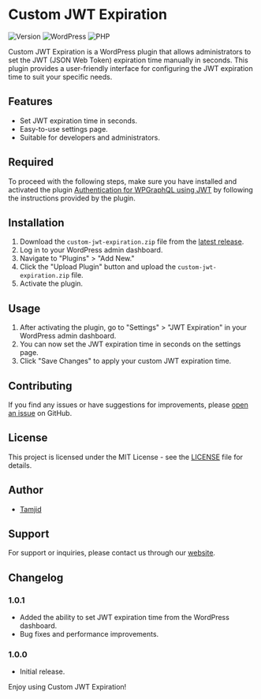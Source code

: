 # Custom JWT Expiration

![Version](https://img.shields.io/badge/version-1.0.5-brightgreen)
![WordPress](https://img.shields.io/badge/WordPress-5.8%2B-blue)
![PHP](https://img.shields.io/badge/PHP-7.0%2B-blue)

Custom JWT Expiration is a WordPress plugin that allows administrators to set the JWT (JSON Web Token) expiration time manually in seconds. This plugin provides a user-friendly interface for configuring the JWT expiration time to suit your specific needs.

## Features

- Set JWT expiration time in seconds.
- Easy-to-use settings page.
- Suitable for developers and administrators.

## Required
To proceed with the following steps, make sure you have installed and activated the plugin [Authentication for WPGraphQL using JWT](https://github.com/wp-graphql/wp-graphql-jwt-authentication) by following the instructions provided by the plugin.

## Installation

1. Download the `custom-jwt-expiration.zip` file from the [latest release](https://github.com/tee-jaay/wp-jwt-custom-expiration/releases).
2. Log in to your WordPress admin dashboard.
3. Navigate to "Plugins" > "Add New."
4. Click the "Upload Plugin" button and upload the `custom-jwt-expiration.zip` file.
5. Activate the plugin.

## Usage

1. After activating the plugin, go to "Settings" > "JWT Expiration" in your WordPress admin dashboard.
2. You can now set the JWT expiration time in seconds on the settings page.
3. Click "Save Changes" to apply your custom JWT expiration time.

## Contributing

If you find any issues or have suggestions for improvements, please [open an issue](https://github.com/tee-jaay/wp-jwt-custom-expiration/issues) on GitHub.

## License

This project is licensed under the MIT License - see the [LICENSE](LICENSE) file for details.

## Author

- [Tamjid](https://teejaay.me)

## Support

For support or inquiries, please contact us through our [website](https://teejaay.me/contact).

## Changelog

### 1.0.1

- Added the ability to set JWT expiration time from the WordPress dashboard.
- Bug fixes and performance improvements.

### 1.0.0

- Initial release.

Enjoy using Custom JWT Expiration!
